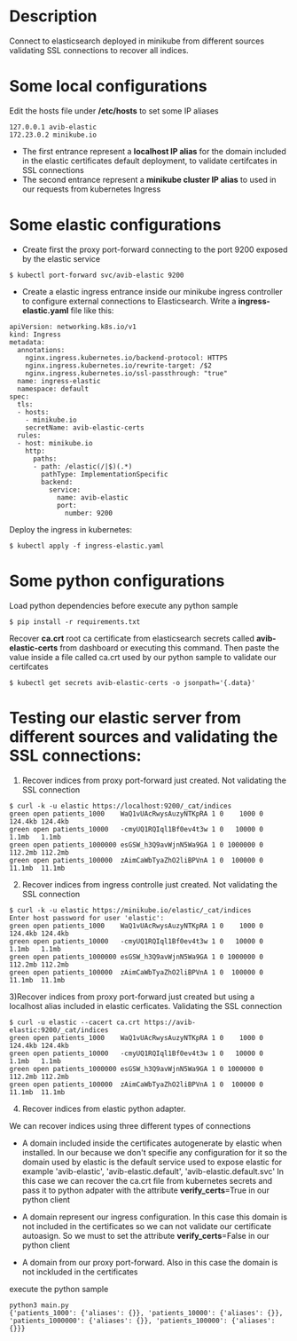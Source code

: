 # Description
Connect to elasticsearch deployed in minikube from different sources validating SSL connections to recover all indices.

# Some local configurations
Edit the hosts file under **/etc/hosts** to set some IP aliases

```
127.0.0.1 avib-elastic
172.23.0.2 minikube.io
```

- The first entrance represent a **localhost IP alias** for the domain included in the elastic certificates default deployment, to validate certifcates in SSL connections
- The second entrance represent a **minikube cluster IP alias** to used in our requests from kubernetes Ingress


# Some elastic configurations
- Create first the proxy port-forward connecting to the port 9200 exposed by the elastic service

```
$ kubectl port-forward svc/avib-elastic 9200
```

- Create a elastic ingress entrance inside our minikube ingress controller to configure external connections to Elasticsearch. Write a **ingress-elastic.yaml** file like this:

```
apiVersion: networking.k8s.io/v1
kind: Ingress
metadata:
  annotations:
    nginx.ingress.kubernetes.io/backend-protocol: HTTPS
    nginx.ingress.kubernetes.io/rewrite-target: /$2
    nginx.ingress.kubernetes.io/ssl-passthrough: "true"
  name: ingress-elastic
  namespace: default
spec:
  tls:
  - hosts:
    - minikube.io
    secretName: avib-elastic-certs
  rules:
  - host: minikube.io
    http:
      paths:
      - path: /elastic(/|$)(.*)
        pathType: ImplementationSpecific
        backend:
          service:
            name: avib-elastic
            port:
              number: 9200
```

Deploy the ingress in kubernetes:
```
$ kubectl apply -f ingress-elastic.yaml
```

# Some python configurations

Load python dependencies before execute any python sample

```
$ pip install -r requirements.txt
```

Recover **ca.crt** root ca certificate from elasticsearch secrets called **avib-elastic-certs** from dashboard or executing
this command. Then paste the value inside a file called ca.crt used by our python sample to validate our certifcates

```
$ kubectl get secrets avib-elastic-certs -o jsonpath='{.data}'
```

# Testing our elastic server from different sources and validating the SSL connections:

1) Recover indices from proxy port-forward just created. Not validating the SSL connection

```
$ curl -k -u elastic https://localhost:9200/_cat/indices
green open patients_1000    WaQ1vUAcRwysAuzyNTKpRA 1 0    1000 0 124.4kb 124.4kb
green open patients_10000   -cmyUQ1RQIql1Bf0ev4t3w 1 0   10000 0   1.1mb   1.1mb
green open patients_1000000 esGSW_h3Q9avWjnN5Wa9GA 1 0 1000000 0 112.2mb 112.2mb
green open patients_100000  zAimCaWbTyaZhO2liBPVnA 1 0  100000 0  11.1mb  11.1mb
```

2) Recover indices from ingress controlle just created.  Not validating the SSL connection
```
$ curl -k -u elastic https://minikube.io/elastic/_cat/indices
Enter host password for user 'elastic':
green open patients_1000    WaQ1vUAcRwysAuzyNTKpRA 1 0    1000 0 124.4kb 124.4kb
green open patients_10000   -cmyUQ1RQIql1Bf0ev4t3w 1 0   10000 0   1.1mb   1.1mb
green open patients_1000000 esGSW_h3Q9avWjnN5Wa9GA 1 0 1000000 0 112.2mb 112.2mb
green open patients_100000  zAimCaWbTyaZhO2liBPVnA 1 0  100000 0  11.1mb  11.1mb
```

3)Recover indices from proxy port-forward just created but using a localhost alias included in elastic cerficates. Validating the SSL connection
```
$ curl -u elastic --cacert ca.crt https://avib-elastic:9200/_cat/indices
green open patients_1000    WaQ1vUAcRwysAuzyNTKpRA 1 0    1000 0 124.4kb 124.4kb
green open patients_10000   -cmyUQ1RQIql1Bf0ev4t3w 1 0   10000 0   1.1mb   1.1mb
green open patients_1000000 esGSW_h3Q9avWjnN5Wa9GA 1 0 1000000 0 112.2mb 112.2mb
green open patients_100000  zAimCaWbTyaZhO2liBPVnA 1 0  100000 0  11.1mb  11.1mb
```

4) Recover indices from elastic python adapter.

We can recover indices using three different types of connections
- A domain included inside the certificates autogenerate by elastic when installed. In our because we don't specifie any configuration for it
so the domain used by elastic is the default service used to expose elastic for example 'avib-elastic', 'avib-elastic.default', 'avib-elastic.default.svc'
In this case we can recover the ca.crt file from kubernetes secrets and pass it to python adpater with the attribute **verify_certs**=True in our python client

- A domain represent our ingress configuration. In this case this domain is not included in the certificates so we can not validate our certificate autoasign.
So we must to set the attribute **verify_certs**=False in our python client

- A domain from our proxy port-forward. Also in this case  the domain is not inckluded in the certificates


execute the python sample
```
python3 main.py
{'patients_1000': {'aliases': {}}, 'patients_10000': {'aliases': {}}, 'patients_1000000': {'aliases': {}}, 'patients_100000': {'aliases': {}}}
```
